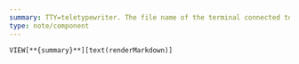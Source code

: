 ```yaml
---
summary: TTY=teletypewriter. The file name of the terminal connected to standard input.
type: note/component
---
```

`VIEW[**{summary}**][text(renderMarkdown)]`